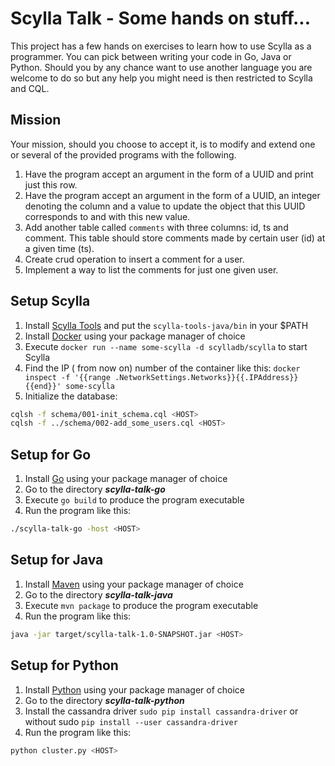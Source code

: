 # Scylla Talk - Some hands on stuff...

This project has a few hands on exercises to learn how to use Scylla as a programmer.
You can pick between writing your code in Go, Java or Python.
Should you by any chance want to  use another language you are welcome to do so but any
help you might need is then restricted to Scylla and CQL.

## Mission

Your mission, should you choose to accept it, is to modify and extend one or several of the
provided programs with the following.

1. Have the program accept an argument in the form of a UUID and print just this row.
2. Have the program accept an argument in the form of a UUID, an integer denoting the column and 
a value to update the object that this UUID corresponds to and with this new value.
3. Add another table called `comments` with three columns: id, ts and comment.
This table should store comments made by certain user (id) at a given time (ts).
4. Create crud operation to insert a comment for a user.
5. Implement a way to list the comments for just one given user.

## Setup Scylla

1. Install [Scylla Tools](https://github.com/scylladb/scylla-tools-java) and put the `scylla-tools-java/bin` in your $PATH
2. Install [Docker](https://www.docker.com/) using your package manager of choice
3. Execute `docker run --name some-scylla -d scylladb/scylla` to start Scylla
4. Find the IP (<HOST> from now on) number of the container like this: `docker inspect -f '{{range .NetworkSettings.Networks}}{{.IPAddress}}{{end}}' some-scylla`
5. Initialize the database:
```bash
cqlsh -f schema/001-init_schema.cql <HOST>
cqlsh -f ../schema/002-add_some_users.cql <HOST>
```

## Setup for Go

1. Install [Go](https://golang.org/) using your package manager of choice
2. Go to the directory ___scylla-talk-go___
3. Execute `go build` to produce the program executable
4. Run the program like this:

```bash
./scylla-talk-go -host <HOST>
```

## Setup for Java

1. Install [Maven](https://maven.apache.org/) using your package manager of choice
2. Go to the directory ___scylla-talk-java___
3. Execute `mvn package` to produce the program executable
4. Run the program like this:

```bash
java -jar target/scylla-talk-1.0-SNAPSHOT.jar <HOST>
```

## Setup for Python

1. Install [Python](https://www.python.org/) using your package manager of choice
2. Go to the directory ___scylla-talk-python___
3. Install the cassandra driver `sudo pip install cassandra-driver` or without sudo `pip install --user cassandra-driver`
4. Run the program like this:

```bash
python cluster.py <HOST>
```
